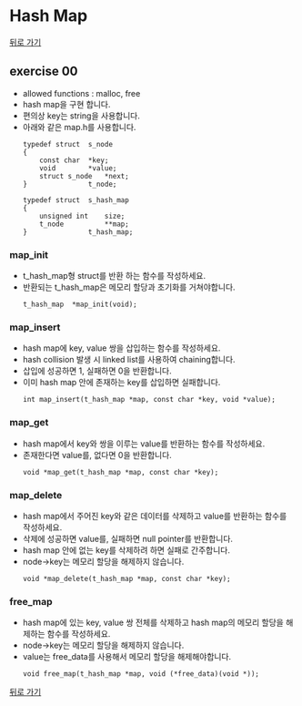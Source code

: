 # Hash Map

[뒤로 가기](..)

## exercise 00
- allowed functions : malloc, free
- hash map을 구현 합니다.
- 편의상 key는 string을 사용합니다.
- 아래와 같은 map.h를 사용합니다.
	```
	typedef struct	s_node
	{
		const char	*key;
		void		*value;
		struct s_node	*next;
	}				t_node;

	typedef struct	s_hash_map
	{
		unsigned int	size;
		t_node			**map;
	}				t_hash_map;
	```

### map_init
- t_hash_map형 struct를 반환 하는 함수를 작성하세요.
- 반환되는 t_hash_map은 메모리 할당과 초기화를 거쳐야합니다.
	```
	t_hash_map	*map_init(void);
	```

### map_insert
- hash map에 key, value 쌍을 삽입하는 함수를 작성하세요.
- hash collision 발생 시 linked list를 사용하여 chaining합니다.
- 삽입에 성공하면 1, 실패하면 0을 반환합니다.
- 이미 hash map 안에 존재하는 key를 삽입하면 실패합니다.
	```
	int map_insert(t_hash_map *map, const char *key, void *value);
	```

### map_get
- hash map에서 key와 쌍을 이루는 value를 반환하는 함수를 작성하세요.
- 존재한다면 value를, 없다면 0을 반환합니다.
	```
	void *map_get(t_hash_map *map, const char *key);
	```

### map_delete
- hash map에서 주어진 key와 같은 데이터를 삭제하고 value를 반환하는 함수를 작성하세요.
- 삭제에 성공하면 value를, 실패하면 null pointer를 반환합니다.
- hash map 안에 없는 key를 삭제하려 하면 실패로 간주합니다.
- node->key는 메모리 할당을 해제하지 않습니다.
	```
	void *map_delete(t_hash_map *map, const char *key);
	```

### free_map
- hash map에 있는 key, value 쌍 전체를 삭제하고 hash map의 메모리 할당을 해제하는 함수를 작성하세요.
- node->key는 메모리 할당을 해제하지 않습니다.
- value는 free_data를 사용해서 메모리 할당을 해제해야합니다.
	```
	void free_map(t_hash_map *map, void (*free_data)(void *));
	```


[뒤로 가기](..)
